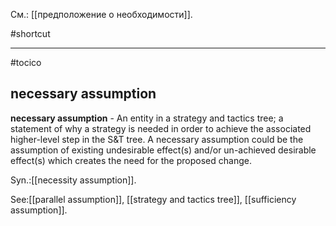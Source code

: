 См.: [[предположение о необходимости]].

#shortcut




<hr/>

#tocico

## necessary assumption

<b>necessary assumption</b> - An entity in a strategy and tactics tree; a statement of why a strategy is needed in order to achieve the associated higher-level step in the S&amp;T tree.  A necessary assumption could be the assumption of existing undesirable effect(s) and/or un-achieved desirable effect(s) which creates the need for the proposed change. 


Syn.:[[necessity assumption]].



See:[[parallel assumption]], [[strategy and tactics tree]], [[sufficiency assumption]].

